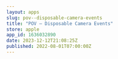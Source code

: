 ```yaml
---
layout: apps
slug: pov--disposable-camera-events
title: "POV – Disposable Camera Events"
store: apple
app_id: 1636032890
date: 2023-12-12T21:08:25Z
published: 2022-08-01T07:00:00Z
---
```

